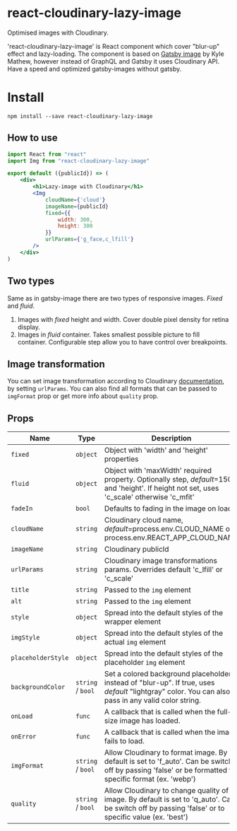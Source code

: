 # react-cloudinary-lazy-image
Optimised images with Cloudinary.

'react-cloudinary-lazy-image' is React component which cover "blur-up" effect and lazy-loading.
The component is based on [Gatsby image](https://github.com/gatsbyjs/gatsby/blob/master/packages/gatsby-image) by Kyle Mathew,
however instead of GraphQL and Gatsby it uses Cloudinary API. Have a speed and optimized gatsby-images without gatsby.

# Install

`npm install --save react-cloudinary-lazy-image`

## How to use

```jsx
import React from "react"
import Img from "react-cloudinary-lazy-image"

export default ({publicId}) => (
    <div>
        <h1>Lazy-image with Cloudinary</h1>
        <Img
            cloudName={'cloud'}
            imageName={publicId}
            fixed={{
                width: 300,
                height: 300
            }}
            urlParams={'g_face,c_lfill'}
        />
    </div>
)
```

## Two types

Same as in gatsby-image there are two types of responsive images. _Fixed_ and _fluid_.
1. Images with _fixed_ height and width. Cover double pixel density for retina display.
2. Images in _fluid_ container. Takes smallest possible picture to fill container. Configurable step allow you to have control over breakpoints.


## Image transformation

You can set image transformation according to Cloudinary [documentation](https://cloudinary.com/documentation/image_transformations),
by setting `urlParams`. You can also find all formats that can be passed to `imgFormat` prop or get more info about `quality` prop.


## Props

| Name                   | Type                | Description                                                                                                                                          |
| ---------------------- | ------------------- | -----------------------------------------------------------------------------------------------------------------------------------------------------|
| `fixed`                | `object`            | Object with 'width' and 'height' properties                                                                                                          |
| `fluid`                | `object`            | Object with 'maxWidth' required property. Optionally step, _default_=150 and 'height'. If height not set, uses 'c_scale' otherwise 'c_mfit'          |
| `fadeIn`               | `bool`              | Defaults to fading in the image on load                                                                                                              |
| `cloudName`            | `string`            | Cloudinary cloud name, _default_=process.env.CLOUD_NAME or process.env.REACT_APP_CLOUD_NAME                                                          |
| `imageName`            | `string`            | Cloudinary publicId                                                                                                                                  |
| `urlParams`            | `string`            | Cloudinary image transformations params. Overrides default 'c_lfill' or 'c_scale'                                                                    |
| `title`                | `string`            | Passed to the `img` element                                                                                                                          |
| `alt`                  | `string`            | Passed to the `img` element                                                                                                                          |
| `style`                | `object`            | Spread into the default styles of the wrapper element                                                                                                |
| `imgStyle`             | `object`            | Spread into the default styles of the actual `img` element                                                                                           |
| `placeholderStyle`     | `object`            | Spread into the default styles of the placeholder `img` element                                                                                      |
| `backgroundColor`      | `string` / `bool`   | Set a colored background placeholder instead of "blur-up". If true, uses _default_ "lightgray" color. You can also pass in any valid color string.   |
| `onLoad`               | `func`              | A callback that is called when the full-size image has loaded.                                                                                       |
| `onError`              | `func`              | A callback that is called when the image fails to load.                                                                                              |
| `imgFormat`            | `string` / `bool`   | Allow Cloudinary to format image. By default is set to 'f_auto'. Can be switch off by passing 'false' or be formatted to specific format (ex. 'webp')|
| `quality`              | `string` / `bool`   | Allow Cloudinary to change quality of image. By default is set to 'q_auto'. Can be switch off by passing 'false' or to specific value (ex. 'best')   |


